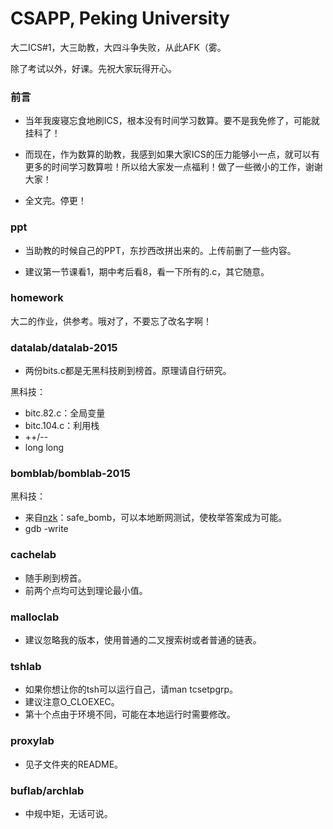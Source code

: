 CSAPP, Peking University
=====

大二ICS#1，大三助教，大四斗争失败，从此AFK（雾。

除了考试以外，好课。先祝大家玩得开心。

### 前言

- 当年我废寝忘食地刷ICS，根本没有时间学习数算。要不是我免修了，可能就挂科了！

- 而现在，作为数算的助教，我感到如果大家ICS的压力能够小一点，就可以有更多的时间学习数算啦！所以给大家发一点福利！做了一些微小的工作，谢谢大家！

- 全文完。停更！

### ppt

- 当助教的时候自己的PPT，东抄西改拼出来的。上传前删了一些内容。

- 建议第一节课看1，期中考后看8，看一下所有的.c，其它随意。

### homework

大二的作业，供参考。哦对了，不要忘了改名字啊！

### datalab/datalab-2015

- 两份bits.c都是无黑科技刷到榜首。原理请自行研究。

黑科技：
- bitc.82.c：全局变量
- bitc.104.c：利用栈
- ++/--
- long long

### bomblab/bomblab-2015

黑科技：
- 来自[nzk](https://github.com/Elysion-tcfa)：safe_bomb，可以本地断网测试，使枚举答案成为可能。
- gdb -write

### cachelab

- 随手刷到榜首。
- 前两个点均可达到理论最小值。

### malloclab

- 建议忽略我的版本，使用普通的二叉搜索树或者普通的链表。

### tshlab

- 如果你想让你的tsh可以运行自己，请man tcsetpgrp。
- 建议注意O_CLOEXEC。
- 第十个点由于环境不同，可能在本地运行时需要修改。

### proxylab

- 见子文件夹的README。

### buflab/archlab

- 中规中矩，无话可说。